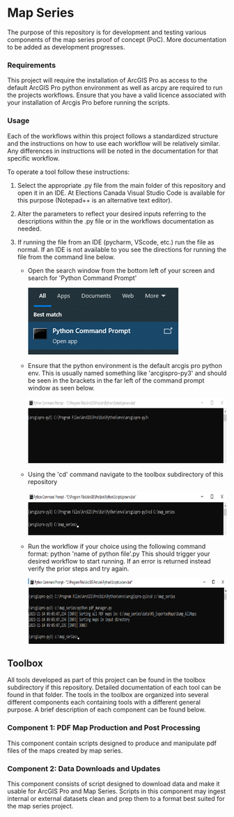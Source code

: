 # Map Series

 The purpose of this repository is for development and testing various components of the map series proof of concept (PoC).
More documentation to be added as development progresses.

### Requirements

This project will require the installation of ArcGIS Pro as access to the default ArcGIS Pro python environment as well
as arcpy are required to run the projects workflows. Ensure that you have a valid licence associated with your installation
of Arcgis Pro before running the scripts.

### Usage

Each of the workflows within this project follows a standardized structure and the instructions on how to use each 
workflow will be relatively similar. Any differences in instructions will be noted in the documentation for that specific
workflow.

To operate a tool follow these instructions:
    
1. Select the appropriate .py file from the main folder of this repository and open it in an IDE. At Elections Canada Visual 
Studio Code is available for this purpose (Notepad++ is an alternative text editor).
2. Alter the parameters to reflect your desired inputs referring to the descriptions within the .py file or in the workflows 
documentation as needed.
3. If running the file from an IDE (pycharm, VScode, etc.) run the file as normal. If an IDE is not available to you see 
the directions for running the file from the command line below.

   - Open the search window from the bottom left of your screen and search for 'Python Command Prompt'

     ![Python Command Prompt Search](./docs/imgs/PCP_img.png)
   - Ensure that the python environment is the default arcgis pro python env. This is usually named something like 
   'arcgispro-py3' and should be seen in the brackets in the far left of the command prompt window as seen below.
   
     <img alt="Python Command Prompt correctly formatted" height="150" src="./docs/imgs/PCP_base.png" width="800"/>
   - Using the 'cd' command navigate to the toolbox subdirectory of this repository
   
     <img alt="Python Command Prompt correctly formatted" height="100" src="./docs/imgs/PCP_correct_dir.png" width="800"/>
   - Run the workflow if your choice using the following command format: python 'name of python file'.py This should
   trigger your desired workflow to start running. If an error is returned instead verify the prior steps and try again.

     <img alt="Python Command Prompt Search" height="150" src="./docs/imgs/PCP_run_workflow.png" width="800"/>

## Toolbox

All tools developed as part of this project can be found in the toolbox subdirectory if this repository. Detailed
documentation of each tool can be found in that folder. The tools in the toolbox are organized into several different
components each containing tools with a different general purpose. A brief description of each component can be found below.

### Component 1: PDF Map Production and Post Processing

This component contain scripts designed to produce and manipulate pdf files of the maps created by map series.

### Component 2: Data Downloads and Updates

This component consists of script designed to download data and make it usable for ArcGIS Pro and Map Series. Scripts 
in this component may ingest internal or external datasets clean and prep them to a format best suited for the map 
series project.
